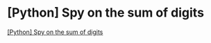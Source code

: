 # [Python] Spy on the sum of digits
[[Python] Spy on the sum of digits](https://aiwithcloud.com/2022/09/15/python_spy_on_the_sum_of_digits/)